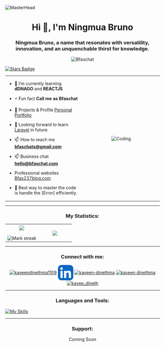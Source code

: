 ![MasterHead](https://imgs.search.brave.com/mT2PNe561Ko7Wdl56YqTzhYTTkrwe1-n_EO_1U10WPE/rs:fit:1200:840:1/g:ce/aHR0cHM6Ly9zdGF0/aWMxLm1ha2V1c2Vv/ZmltYWdlcy5jb20v/d29yZHByZXNzL3dw/LWNvbnRlbnQvdXBs/b2Fkcy8yMDE4LzEx/L2Rhcmstd2FsbHBh/cGVycy5qcGc)

<h1 align="center">Hi 👋, I'm Ningmua Bruno</h1>
<h3 align="center">Ningmua Bruno, a name that resonates with versatility, innovation, and an unquenchable thirst for knowledge. </h3>
<p align="center"> <img src="https://komarev.com/ghpvc/?username=Bfaschat&label=Profile%20views&color=0e75b6&style=flat" alt="Bfaschat" /> </p>
<a href="https://github.com/Bfaschat"><img src="https://img.shields.io/github/stars/Bfaschat" alt="Stars Badge"/></a>

<table align="center">
<tr border="none">
<td width="50%" align="left">
  
- 🌱 I’m currently learning **dDNAGO** and **REACTJS**
  
- ⚡ Fun fact **Call me as Bfaschat**
  
- 🔭 Projects & Profile [Personal Portfolio](https://bfaschat.com/)

- 🌱 Looking forward to learn [Laravel](https://laravel.com/) in future.

- 📫 How to reach me **bfaschats@gmail.com**

-  📫 Business chat **hello@bfaschat.com**

- Professional websites [Bfas237blog.com](https://Bfas237blog.com/)

- 📄 Best way to master the code is handle the [Error] efficiently.


</td>
<td width="50%" align="center">

  <img align="center" alt="Coding" width="450" src="https://repository-images.githubusercontent.com/588181932/e36ec678-7984-4cdd-8e4c-a3932772ff8e">

  
  </td>
</tr>
</table>

---

<h3 align="center">My Statistics:</h3>
<p align="center">
<table align="center">
<tr border="none">
<td width="50%" align="center">
  
  <img  align="center"  src="https://github-readme-stats.vercel.app/api?username=Bfaschat&theme=dark&show_icons=true&count_private=true" />
  <br></br>
  <img  title="🔥 Get streak stats for your profile at git.io/streak-stats" alt="Mark streak" src="https://github-readme-streak-stats.herokuapp.com/?user=Bfaschat&theme=dark&hide_border=false" /> 
</td>
<td width="50%" align="center">

  <img  align="center"  src="https://github-readme-stats.anuraghazra1.vercel.app/api/top-langs/?username=Bfaschat&theme=dark&hide_border=false&no-bg=true&no-frame=true&langs_count=10"/>
  
  </td>
</tr>
</table>

---

<h3 align="center">Connect with me:</h3>
<p align="center">
<a href="https://www.youtube.com/channel/Bfas237Forum" target="blank"><img align="center" src="https://static-00.iconduck.com/assets.00/youtube-icon-2048x2048-gedp2icy.png" alt="kaveendinethma1109" height="50" width="50" /></a>
<a href="https://linkedin.com/in/Bfaschat" target="blank"><img align="center" src="https://github.com/tandpfun/skill-icons/blob/main/icons/LinkedIn.svg" alt="kaveendinethma" height="50" width="50" /></a>
<a href="https://stackexchange.com/users/11972558/bfaschat" target="blank"><img align="center" src="https://raw.githubusercontent.com/rahuldkjain/github-profile-readme-generator/master/src/images/icons/Social/stack-overflow.svg" alt="kaveen-dinethma" height="50" width="50" /></a>
<a href="https://fb.com/ningmuabruno" target="blank"><img align="center" src="https://raw.githubusercontent.com/rahuldkjain/github-profile-readme-generator/master/src/images/icons/Social/facebook.svg" alt="kaveen dinethma" height="50" width="50" /></a>
<a href="https://www.instagram.com/Bfaschat/" target="blank"><img align="center" src="https://www.edigitalagency.com.au/wp-content/uploads/new-Instagram-icon-png-full-colour.png" alt="kavee_dineth" height="50" width="50" /></a>
</p>

---

<h3 align="center">Languages and Tools:</h3>


[![My Skills](https://skillicons.dev/icons?i=aws,gcp,azure,react,vue,flutter,python,kotlin&perline=6)](https://skillicons.dev)

---

<h3 align="center">Support:</h3>
<p align="center">Coming Soon</p>


